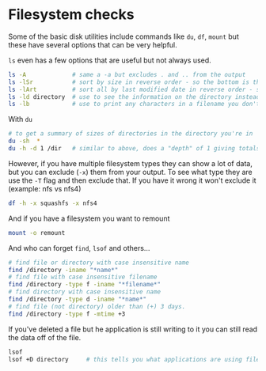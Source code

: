 # Filesystem checks

Some of the basic disk utilities include commands like `du`, `df`, `mount` but these have several options that can be very helpful.

`ls` even has a few options that are useful but not always used.

``` bash
ls -A             # same a -a but excludes . and .. from the output
ls -lSr           # sort by size in reverse order - so the bottom is the largest
ls -lArt          # sort all by last modified date in reverse order - so you see latest at the bottom. 
ls -ld directory  # use to see the information on the directory instead of its contents
ls -lb            # use to print any characters in a filename you don't usually see like spaces, tabs, etc" 
```

With `du`

``` bash
# to get a summary of sizes of directories in the directory you're in
du -sh  *    
du -h -d 1 /dir   # similar to above, does a "depth" of 1 giving totals for the directories under /dir
```

However, if you have multiple filesystem types they can show a lot of data, but you can exclude (`-x`) them from your output. To see what type they are use the `-T` flag and then exclude that. If you have it wrong it won't exclude it (example: nfs vs nfs4)

``` bash
df -h -x squashfs -x nfs4 
```

And if you have a filesystem you want to remount

``` bash
mount -o remount
```

And who can forget `find`, `lsof` and others...

``` bash
# find file or directory with case insensitive name
find /directory -iname "*name*"
# find file with case insensitive filename
find /directory -type f -iname "*filename*"
# find directory with case insensitive name
find /directory -type d -iname "*name*"
# find file (not directory) older than (+) 3 days.
find /directory -type f -mtime +3
```

If you've deleted a file but he application is still writing to it you can still read the data off of the file.

``` bash
lsof 
lsof +D directory     # this tells you what applications are using files in that directory
```
